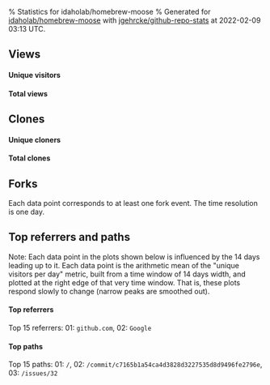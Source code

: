 % Statistics for idaholab/homebrew-moose
% Generated for [idaholab/homebrew-moose](https://github.com/idaholab/homebrew-moose) with [jgehrcke/github-repo-stats](https://github.com/jgehrcke/github-repo-stats) at 2022-02-09 03:13 UTC.


## Views

#### Unique visitors
<div id="chart_views_unique" class="full-width-chart"></div>

#### Total views
<div id="chart_views_total" class="full-width-chart"></div>

<div class="pagebreak-for-print"> </div>


## Clones

#### Unique cloners
<div id="chart_clones_unique" class="full-width-chart"></div>

#### Total clones
<div id="chart_clones_total" class="full-width-chart"></div>



<div class="pagebreak-for-print"> </div>



## Forks

Each data point corresponds to at least one fork event.
The time resolution is one day.

<div id="chart_forks" class="full-width-chart"></div>




<div class="pagebreak-for-print"> </div>



## Top referrers and paths


Note: Each data point in the plots shown below is influenced by the 14 days
leading up to it. Each data point is the arithmetic mean of the "unique
visitors per day" metric, built from a time window of 14 days width, and
plotted at the right edge of that very time window. That is, these plots
respond slowly to change (narrow peaks are smoothed out).




#### Top referrers


<div id="chart_referrers_top_n_alltime" class="full-width-chart"></div>

Top 15 referrers: 01: `github.com`, 02: `Google`





#### Top paths


<div id="chart_paths_top_n_alltime" class="full-width-chart"></div>

Top 15 paths: 01: `/`, 02: `/commit/c7165b1a54ca4d3828d3227535d8d9496fe2796e`, 03: `/issues/32`


<script type="text/javascript">
    vegaEmbed('#chart_views_unique', {"$schema": "https://vega.github.io/schema/vega-lite/v4.8.1.json", "config": {"arc": {"fill": "#1b1e23"}, "area": {"fill": "#1b1e23"}, "axisBottom": {"domainColor": "#a9b4c4", "gridColor": "#a9b4c4", "labelColor": "#1b1e23", "labelFont": "relative-mono-11-pitch-pro, Menlo, monospace", "tickColor": "#a9b4c4", "titleColor": "#1b1e23", "titleFont": "relative-mono-11-pitch-pro, Menlo, monospace"}, "axisLeft": {"domainColor": "#a9b4c4", "gridColor": "#a9b4c4", "labelColor": "#1b1e23", "labelFont": "relative-mono-11-pitch-pro, Menlo, monospace", "tickColor": "#a9b4c4", "titleColor": "#1b1e23", "titleFont": "relative-mono-11-pitch-pro, Menlo, monospace"}, "axisX": {"grid": false}, "axisY": {"grid": false, "labelBound": true}, "background": "#FFFFFF", "group": {"fill": "#FFFFFF"}, "header": {"fontWeight": 400, "labelFont": "relative-mono-11-pitch-pro, Menlo, monospace", "titleFont": "relative-mono-11-pitch-pro, Menlo, monospace"}, "legend": {"labelFont": "relative-mono-11-pitch-pro, Menlo, monospace", "symbolSize": 200, "symbolType": "circle", "titleFont": "relative-mono-11-pitch-pro, Menlo, monospace"}, "line": {"color": "#1b1e23", "stroke": "#1b1e23"}, "path": {"stroke": "#1b1e23"}, "point": {"color": "#1b1e23", "cursor": "pointer", "filled": true, "size": 100}, "range": {"category": ["#85a2f7", "#ea9755", "#7eb36a", "#f07071", "#bc85d9", "#e587b6", "#a9b4c4", "#d4c05e", "#64b9c4"]}, "style": {"bar": {"fill": "#1b1e23"}, "text": {"font": "relative-mono-11-pitch-pro, Menlo, monospace", "fontWeight": 400}}, "symbol": {"shape": "circle"}, "title": {"anchor": "start", "font": "relative-mono-11-pitch-pro, Menlo, monospace", "fontWeight": 400}, "trail": {"color": "#1b1e23", "stroke": "#1b1e23"}, "view": {"stroke": null}}, "data": {"name": "data-083c23c0821992c3ac7c99abac1c1a07"}, "datasets": {"data-083c23c0821992c3ac7c99abac1c1a07": [{"time": "2021-06-29T00:00:00+00:00", "views_total": 1, "views_unique": 1}, {"time": "2021-07-06T00:00:00+00:00", "views_total": 1, "views_unique": 1}, {"time": "2021-08-01T00:00:00+00:00", "views_total": 1, "views_unique": 1}, {"time": "2021-08-05T00:00:00+00:00", "views_total": 1, "views_unique": 1}, {"time": "2021-08-18T00:00:00+00:00", "views_total": 1, "views_unique": 1}, {"time": "2021-08-23T00:00:00+00:00", "views_total": 1, "views_unique": 1}, {"time": "2021-08-26T00:00:00+00:00", "views_total": 1, "views_unique": 1}, {"time": "2021-09-01T00:00:00+00:00", "views_total": 0, "views_unique": 0}, {"time": "2021-09-04T00:00:00+00:00", "views_total": 1, "views_unique": 1}, {"time": "2021-09-07T00:00:00+00:00", "views_total": 1, "views_unique": 1}, {"time": "2021-09-15T00:00:00+00:00", "views_total": 0, "views_unique": 0}, {"time": "2021-10-14T00:00:00+00:00", "views_total": 1, "views_unique": 1}, {"time": "2021-10-21T00:00:00+00:00", "views_total": 0, "views_unique": 0}, {"time": "2021-11-06T00:00:00+00:00", "views_total": 1, "views_unique": 1}, {"time": "2021-12-12T00:00:00+00:00", "views_total": 1, "views_unique": 1}, {"time": "2022-01-23T00:00:00+00:00", "views_total": 0, "views_unique": 0}, {"time": "2022-01-27T00:00:00+00:00", "views_total": 0, "views_unique": 0}, {"time": "2022-02-04T00:00:00+00:00", "views_total": 0, "views_unique": 0}]}, "encoding": {"x": {"field": "time", "timeUnit": "yearmonthdate", "title": "date", "type": "temporal"}, "y": {"field": "views_unique", "scale": {"domain": [0, 1.1], "zero": true}, "title": "unique views per day", "type": "quantitative"}}, "height": 200, "mark": {"point": true, "type": "line"}, "padding": 10, "width": "container"}, {"actions": false, "renderer": "svg"}).catch(console.error);
vegaEmbed('#chart_views_total', {"$schema": "https://vega.github.io/schema/vega-lite/v4.8.1.json", "config": {"arc": {"fill": "#1b1e23"}, "area": {"fill": "#1b1e23"}, "axisBottom": {"domainColor": "#a9b4c4", "gridColor": "#a9b4c4", "labelColor": "#1b1e23", "labelFont": "relative-mono-11-pitch-pro, Menlo, monospace", "tickColor": "#a9b4c4", "titleColor": "#1b1e23", "titleFont": "relative-mono-11-pitch-pro, Menlo, monospace"}, "axisLeft": {"domainColor": "#a9b4c4", "gridColor": "#a9b4c4", "labelColor": "#1b1e23", "labelFont": "relative-mono-11-pitch-pro, Menlo, monospace", "tickColor": "#a9b4c4", "titleColor": "#1b1e23", "titleFont": "relative-mono-11-pitch-pro, Menlo, monospace"}, "axisX": {"grid": false}, "axisY": {"grid": false, "labelBound": true}, "background": "#FFFFFF", "group": {"fill": "#FFFFFF"}, "header": {"fontWeight": 400, "labelFont": "relative-mono-11-pitch-pro, Menlo, monospace", "titleFont": "relative-mono-11-pitch-pro, Menlo, monospace"}, "legend": {"labelFont": "relative-mono-11-pitch-pro, Menlo, monospace", "symbolSize": 200, "symbolType": "circle", "titleFont": "relative-mono-11-pitch-pro, Menlo, monospace"}, "line": {"color": "#1b1e23", "stroke": "#1b1e23"}, "path": {"stroke": "#1b1e23"}, "point": {"color": "#1b1e23", "cursor": "pointer", "filled": true, "size": 100}, "range": {"category": ["#85a2f7", "#ea9755", "#7eb36a", "#f07071", "#bc85d9", "#e587b6", "#a9b4c4", "#d4c05e", "#64b9c4"]}, "style": {"bar": {"fill": "#1b1e23"}, "text": {"font": "relative-mono-11-pitch-pro, Menlo, monospace", "fontWeight": 400}}, "symbol": {"shape": "circle"}, "title": {"anchor": "start", "font": "relative-mono-11-pitch-pro, Menlo, monospace", "fontWeight": 400}, "trail": {"color": "#1b1e23", "stroke": "#1b1e23"}, "view": {"stroke": null}}, "data": {"name": "data-083c23c0821992c3ac7c99abac1c1a07"}, "datasets": {"data-083c23c0821992c3ac7c99abac1c1a07": [{"time": "2021-06-29T00:00:00+00:00", "views_total": 1, "views_unique": 1}, {"time": "2021-07-06T00:00:00+00:00", "views_total": 1, "views_unique": 1}, {"time": "2021-08-01T00:00:00+00:00", "views_total": 1, "views_unique": 1}, {"time": "2021-08-05T00:00:00+00:00", "views_total": 1, "views_unique": 1}, {"time": "2021-08-18T00:00:00+00:00", "views_total": 1, "views_unique": 1}, {"time": "2021-08-23T00:00:00+00:00", "views_total": 1, "views_unique": 1}, {"time": "2021-08-26T00:00:00+00:00", "views_total": 1, "views_unique": 1}, {"time": "2021-09-01T00:00:00+00:00", "views_total": 0, "views_unique": 0}, {"time": "2021-09-04T00:00:00+00:00", "views_total": 1, "views_unique": 1}, {"time": "2021-09-07T00:00:00+00:00", "views_total": 1, "views_unique": 1}, {"time": "2021-09-15T00:00:00+00:00", "views_total": 0, "views_unique": 0}, {"time": "2021-10-14T00:00:00+00:00", "views_total": 1, "views_unique": 1}, {"time": "2021-10-21T00:00:00+00:00", "views_total": 0, "views_unique": 0}, {"time": "2021-11-06T00:00:00+00:00", "views_total": 1, "views_unique": 1}, {"time": "2021-12-12T00:00:00+00:00", "views_total": 1, "views_unique": 1}, {"time": "2022-01-23T00:00:00+00:00", "views_total": 0, "views_unique": 0}, {"time": "2022-01-27T00:00:00+00:00", "views_total": 0, "views_unique": 0}, {"time": "2022-02-04T00:00:00+00:00", "views_total": 0, "views_unique": 0}]}, "encoding": {"x": {"field": "time", "timeUnit": "yearmonthdate", "title": "date", "type": "temporal"}, "y": {"field": "views_total", "scale": {"domain": [0, 1.1], "zero": true}, "title": "total views per day", "type": "quantitative"}}, "height": 200, "mark": {"point": true, "type": "line"}, "padding": 10, "width": "container"}, {"actions": false, "renderer": "svg"}).catch(console.error);
vegaEmbed('#chart_clones_unique', {"$schema": "https://vega.github.io/schema/vega-lite/v4.8.1.json", "config": {"arc": {"fill": "#1b1e23"}, "area": {"fill": "#1b1e23"}, "axisBottom": {"domainColor": "#a9b4c4", "gridColor": "#a9b4c4", "labelColor": "#1b1e23", "labelFont": "relative-mono-11-pitch-pro, Menlo, monospace", "tickColor": "#a9b4c4", "titleColor": "#1b1e23", "titleFont": "relative-mono-11-pitch-pro, Menlo, monospace"}, "axisLeft": {"domainColor": "#a9b4c4", "gridColor": "#a9b4c4", "labelColor": "#1b1e23", "labelFont": "relative-mono-11-pitch-pro, Menlo, monospace", "tickColor": "#a9b4c4", "titleColor": "#1b1e23", "titleFont": "relative-mono-11-pitch-pro, Menlo, monospace"}, "axisX": {"grid": false}, "axisY": {"grid": false, "labelBound": true}, "background": "#FFFFFF", "group": {"fill": "#FFFFFF"}, "header": {"fontWeight": 400, "labelFont": "relative-mono-11-pitch-pro, Menlo, monospace", "titleFont": "relative-mono-11-pitch-pro, Menlo, monospace"}, "legend": {"labelFont": "relative-mono-11-pitch-pro, Menlo, monospace", "symbolSize": 200, "symbolType": "circle", "titleFont": "relative-mono-11-pitch-pro, Menlo, monospace"}, "line": {"color": "#1b1e23", "stroke": "#1b1e23"}, "path": {"stroke": "#1b1e23"}, "point": {"color": "#1b1e23", "cursor": "pointer", "filled": true, "size": 100}, "range": {"category": ["#85a2f7", "#ea9755", "#7eb36a", "#f07071", "#bc85d9", "#e587b6", "#a9b4c4", "#d4c05e", "#64b9c4"]}, "style": {"bar": {"fill": "#1b1e23"}, "text": {"font": "relative-mono-11-pitch-pro, Menlo, monospace", "fontWeight": 400}}, "symbol": {"shape": "circle"}, "title": {"anchor": "start", "font": "relative-mono-11-pitch-pro, Menlo, monospace", "fontWeight": 400}, "trail": {"color": "#1b1e23", "stroke": "#1b1e23"}, "view": {"stroke": null}}, "data": {"name": "data-0980b9c3260594c55c2dd6e785e1d19c"}, "datasets": {"data-0980b9c3260594c55c2dd6e785e1d19c": [{"clones_total": 0, "clones_unique": 0, "time": "2021-06-29T00:00:00+00:00"}, {"clones_total": 0, "clones_unique": 0, "time": "2021-07-06T00:00:00+00:00"}, {"clones_total": 0, "clones_unique": 0, "time": "2021-08-01T00:00:00+00:00"}, {"clones_total": 0, "clones_unique": 0, "time": "2021-08-05T00:00:00+00:00"}, {"clones_total": 0, "clones_unique": 0, "time": "2021-08-18T00:00:00+00:00"}, {"clones_total": 0, "clones_unique": 0, "time": "2021-08-23T00:00:00+00:00"}, {"clones_total": 0, "clones_unique": 0, "time": "2021-08-26T00:00:00+00:00"}, {"clones_total": 1, "clones_unique": 1, "time": "2021-09-01T00:00:00+00:00"}, {"clones_total": 0, "clones_unique": 0, "time": "2021-09-04T00:00:00+00:00"}, {"clones_total": 0, "clones_unique": 0, "time": "2021-09-07T00:00:00+00:00"}, {"clones_total": 1, "clones_unique": 1, "time": "2021-09-15T00:00:00+00:00"}, {"clones_total": 0, "clones_unique": 0, "time": "2021-10-14T00:00:00+00:00"}, {"clones_total": 2, "clones_unique": 1, "time": "2021-10-21T00:00:00+00:00"}, {"clones_total": 0, "clones_unique": 0, "time": "2021-11-06T00:00:00+00:00"}, {"clones_total": 0, "clones_unique": 0, "time": "2021-12-12T00:00:00+00:00"}, {"clones_total": 1, "clones_unique": 1, "time": "2022-01-23T00:00:00+00:00"}, {"clones_total": 1, "clones_unique": 1, "time": "2022-01-27T00:00:00+00:00"}, {"clones_total": 1, "clones_unique": 1, "time": "2022-02-04T00:00:00+00:00"}]}, "encoding": {"x": {"field": "time", "timeUnit": "yearmonthdate", "title": "date", "type": "temporal"}, "y": {"field": "clones_unique", "scale": {"domain": [0, 1.1], "zero": true}, "title": "unique clones per day", "type": "quantitative"}}, "height": 200, "mark": {"point": true, "type": "line"}, "padding": 10, "width": "container"}, {"actions": false, "renderer": "svg"}).catch(console.error);
vegaEmbed('#chart_clones_total', {"$schema": "https://vega.github.io/schema/vega-lite/v4.8.1.json", "config": {"arc": {"fill": "#1b1e23"}, "area": {"fill": "#1b1e23"}, "axisBottom": {"domainColor": "#a9b4c4", "gridColor": "#a9b4c4", "labelColor": "#1b1e23", "labelFont": "relative-mono-11-pitch-pro, Menlo, monospace", "tickColor": "#a9b4c4", "titleColor": "#1b1e23", "titleFont": "relative-mono-11-pitch-pro, Menlo, monospace"}, "axisLeft": {"domainColor": "#a9b4c4", "gridColor": "#a9b4c4", "labelColor": "#1b1e23", "labelFont": "relative-mono-11-pitch-pro, Menlo, monospace", "tickColor": "#a9b4c4", "titleColor": "#1b1e23", "titleFont": "relative-mono-11-pitch-pro, Menlo, monospace"}, "axisX": {"grid": false}, "axisY": {"grid": false, "labelBound": true}, "background": "#FFFFFF", "group": {"fill": "#FFFFFF"}, "header": {"fontWeight": 400, "labelFont": "relative-mono-11-pitch-pro, Menlo, monospace", "titleFont": "relative-mono-11-pitch-pro, Menlo, monospace"}, "legend": {"labelFont": "relative-mono-11-pitch-pro, Menlo, monospace", "symbolSize": 200, "symbolType": "circle", "titleFont": "relative-mono-11-pitch-pro, Menlo, monospace"}, "line": {"color": "#1b1e23", "stroke": "#1b1e23"}, "path": {"stroke": "#1b1e23"}, "point": {"color": "#1b1e23", "cursor": "pointer", "filled": true, "size": 100}, "range": {"category": ["#85a2f7", "#ea9755", "#7eb36a", "#f07071", "#bc85d9", "#e587b6", "#a9b4c4", "#d4c05e", "#64b9c4"]}, "style": {"bar": {"fill": "#1b1e23"}, "text": {"font": "relative-mono-11-pitch-pro, Menlo, monospace", "fontWeight": 400}}, "symbol": {"shape": "circle"}, "title": {"anchor": "start", "font": "relative-mono-11-pitch-pro, Menlo, monospace", "fontWeight": 400}, "trail": {"color": "#1b1e23", "stroke": "#1b1e23"}, "view": {"stroke": null}}, "data": {"name": "data-0980b9c3260594c55c2dd6e785e1d19c"}, "datasets": {"data-0980b9c3260594c55c2dd6e785e1d19c": [{"clones_total": 0, "clones_unique": 0, "time": "2021-06-29T00:00:00+00:00"}, {"clones_total": 0, "clones_unique": 0, "time": "2021-07-06T00:00:00+00:00"}, {"clones_total": 0, "clones_unique": 0, "time": "2021-08-01T00:00:00+00:00"}, {"clones_total": 0, "clones_unique": 0, "time": "2021-08-05T00:00:00+00:00"}, {"clones_total": 0, "clones_unique": 0, "time": "2021-08-18T00:00:00+00:00"}, {"clones_total": 0, "clones_unique": 0, "time": "2021-08-23T00:00:00+00:00"}, {"clones_total": 0, "clones_unique": 0, "time": "2021-08-26T00:00:00+00:00"}, {"clones_total": 1, "clones_unique": 1, "time": "2021-09-01T00:00:00+00:00"}, {"clones_total": 0, "clones_unique": 0, "time": "2021-09-04T00:00:00+00:00"}, {"clones_total": 0, "clones_unique": 0, "time": "2021-09-07T00:00:00+00:00"}, {"clones_total": 1, "clones_unique": 1, "time": "2021-09-15T00:00:00+00:00"}, {"clones_total": 0, "clones_unique": 0, "time": "2021-10-14T00:00:00+00:00"}, {"clones_total": 2, "clones_unique": 1, "time": "2021-10-21T00:00:00+00:00"}, {"clones_total": 0, "clones_unique": 0, "time": "2021-11-06T00:00:00+00:00"}, {"clones_total": 0, "clones_unique": 0, "time": "2021-12-12T00:00:00+00:00"}, {"clones_total": 1, "clones_unique": 1, "time": "2022-01-23T00:00:00+00:00"}, {"clones_total": 1, "clones_unique": 1, "time": "2022-01-27T00:00:00+00:00"}, {"clones_total": 1, "clones_unique": 1, "time": "2022-02-04T00:00:00+00:00"}]}, "encoding": {"x": {"field": "time", "timeUnit": "yearmonthdate", "title": "date", "type": "temporal"}, "y": {"field": "clones_total", "scale": {"domain": [0, 2.2], "zero": true}, "title": "total clones per day", "type": "quantitative"}}, "height": 200, "mark": {"point": true, "type": "line"}, "padding": 10, "width": "container"}, {"actions": false, "renderer": "svg"}).catch(console.error);
vegaEmbed('#chart_forks', {"$schema": "https://vega.github.io/schema/vega-lite/v4.8.1.json", "config": {"arc": {"fill": "#1b1e23"}, "area": {"fill": "#1b1e23"}, "axisBottom": {"domainColor": "#a9b4c4", "gridColor": "#a9b4c4", "labelColor": "#1b1e23", "labelFont": "relative-mono-11-pitch-pro, Menlo, monospace", "tickColor": "#a9b4c4", "titleColor": "#1b1e23", "titleFont": "relative-mono-11-pitch-pro, Menlo, monospace"}, "axisLeft": {"domainColor": "#a9b4c4", "gridColor": "#a9b4c4", "labelColor": "#1b1e23", "labelFont": "relative-mono-11-pitch-pro, Menlo, monospace", "tickColor": "#a9b4c4", "titleColor": "#1b1e23", "titleFont": "relative-mono-11-pitch-pro, Menlo, monospace"}, "axisX": {"grid": false}, "axisY": {"grid": false}, "background": "#FFFFFF", "group": {"fill": "#FFFFFF"}, "header": {"fontWeight": 400, "labelFont": "relative-mono-11-pitch-pro, Menlo, monospace", "titleFont": "relative-mono-11-pitch-pro, Menlo, monospace"}, "legend": {"labelFont": "relative-mono-11-pitch-pro, Menlo, monospace", "symbolSize": 200, "symbolType": "circle", "titleFont": "relative-mono-11-pitch-pro, Menlo, monospace"}, "line": {"color": "#1b1e23", "stroke": "#1b1e23"}, "path": {"stroke": "#1b1e23"}, "point": {"color": "#1b1e23", "cursor": "pointer", "filled": true, "size": 100}, "range": {"category": ["#85a2f7", "#ea9755", "#7eb36a", "#f07071", "#bc85d9", "#e587b6", "#a9b4c4", "#d4c05e", "#64b9c4"]}, "style": {"bar": {"fill": "#1b1e23"}, "text": {"font": "relative-mono-11-pitch-pro, Menlo, monospace", "fontWeight": 400}}, "symbol": {"shape": "circle"}, "title": {"anchor": "start", "font": "relative-mono-11-pitch-pro, Menlo, monospace", "fontWeight": 400}, "trail": {"color": "#1b1e23", "stroke": "#1b1e23"}, "view": {"stroke": null}}, "data": {"name": "data-217237068fc6b3616f8ad498b47baa04"}, "datasets": {"data-217237068fc6b3616f8ad498b47baa04": [{"fork_events": 1, "forks_cumulative": 1, "time": "2019-08-08T15:14:42+00:00"}, {"fork_events": 1, "forks_cumulative": 2, "time": "2019-08-21T03:18:00+00:00"}]}, "encoding": {"x": {"field": "time", "timeUnit": "yearmonthdate", "title": "date", "type": "temporal"}, "y": {"field": "forks_cumulative", "scale": {"domain": [0, 2.2], "zero": true}, "title": "fork count (cumulative)", "type": "quantitative"}}, "height": 300, "mark": {"point": true, "type": "line"}, "padding": 10, "width": "container"}, {"actions": false, "renderer": "svg"}).catch(console.error);
vegaEmbed('#chart_referrers_top_n_alltime', {"$schema": "https://vega.github.io/schema/vega-lite/v4.8.1.json", "config": {"arc": {"fill": "#1b1e23"}, "area": {"fill": "#1b1e23"}, "axisBottom": {"domainColor": "#a9b4c4", "gridColor": "#a9b4c4", "labelColor": "#1b1e23", "labelFont": "relative-mono-11-pitch-pro, Menlo, monospace", "tickColor": "#a9b4c4", "titleColor": "#1b1e23", "titleFont": "relative-mono-11-pitch-pro, Menlo, monospace"}, "axisLeft": {"domainColor": "#a9b4c4", "gridColor": "#a9b4c4", "labelColor": "#1b1e23", "labelFont": "relative-mono-11-pitch-pro, Menlo, monospace", "tickColor": "#a9b4c4", "titleColor": "#1b1e23", "titleFont": "relative-mono-11-pitch-pro, Menlo, monospace"}, "axisX": {"grid": false}, "axisY": {"grid": false}, "background": "#FFFFFF", "group": {"fill": "#FFFFFF"}, "header": {"fontWeight": 400, "labelFont": "relative-mono-11-pitch-pro, Menlo, monospace", "titleFont": "relative-mono-11-pitch-pro, Menlo, monospace"}, "legend": {"labelFont": "relative-mono-11-pitch-pro, Menlo, monospace", "symbolSize": 200, "symbolType": "circle", "titleFont": "relative-mono-11-pitch-pro, Menlo, monospace"}, "line": {"color": "#1b1e23", "stroke": "#1b1e23"}, "path": {"stroke": "#1b1e23"}, "point": {"color": "#1b1e23", "cursor": "pointer", "filled": true, "size": 50}, "range": {"category": ["#85a2f7", "#ea9755", "#7eb36a", "#f07071", "#bc85d9", "#e587b6", "#a9b4c4", "#d4c05e", "#64b9c4"]}, "style": {"bar": {"fill": "#1b1e23"}, "text": {"font": "relative-mono-11-pitch-pro, Menlo, monospace", "fontWeight": 400}}, "symbol": {"shape": "circle"}, "title": {"anchor": "start", "font": "relative-mono-11-pitch-pro, Menlo, monospace", "fontWeight": 400}, "trail": {"color": "#1b1e23", "stroke": "#1b1e23"}, "view": {"stroke": null}}, "data": {"name": "data-7ac0318ae8f102734da65c10322a4fda"}, "datasets": {"data-7ac0318ae8f102734da65c10322a4fda": [{"referrer": "github.com", "time": "2021-07-08T00:00:00+00:00", "views_unique": 1.0, "views_unique_norm": 0.07142857142857142}, {"referrer": "github.com", "time": "2021-07-09T00:00:00+00:00", "views_unique": 1.0, "views_unique_norm": 0.07142857142857142}, {"referrer": "github.com", "time": "2021-07-10T00:00:00+00:00", "views_unique": 1.0, "views_unique_norm": 0.07142857142857142}, {"referrer": "github.com", "time": "2021-07-11T00:00:00+00:00", "views_unique": 1.0, "views_unique_norm": 0.07142857142857142}, {"referrer": "github.com", "time": "2021-07-12T00:00:00+00:00", "views_unique": 1.0, "views_unique_norm": 0.07142857142857142}, {"referrer": "github.com", "time": "2021-08-03T00:00:00+00:00", "views_unique": 1.0, "views_unique_norm": 0.07142857142857142}, {"referrer": "github.com", "time": "2021-08-04T00:00:00+00:00", "views_unique": 1.0, "views_unique_norm": 0.07142857142857142}, {"referrer": "github.com", "time": "2021-08-05T00:00:00+00:00", "views_unique": 1.0, "views_unique_norm": 0.07142857142857142}, {"referrer": "github.com", "time": "2021-08-06T00:00:00+00:00", "views_unique": 1.0, "views_unique_norm": 0.07142857142857142}, {"referrer": "github.com", "time": "2021-08-07T00:00:00+00:00", "views_unique": 2.0, "views_unique_norm": 0.14285714285714285}, {"referrer": "github.com", "time": "2021-08-08T00:00:00+00:00", "views_unique": 2.0, "views_unique_norm": 0.14285714285714285}, {"referrer": "github.com", "time": "2021-08-09T00:00:00+00:00", "views_unique": 2.0, "views_unique_norm": 0.14285714285714285}, {"referrer": "github.com", "time": "2021-08-10T00:00:00+00:00", "views_unique": 2.0, "views_unique_norm": 0.14285714285714285}, {"referrer": "github.com", "time": "2021-08-11T00:00:00+00:00", "views_unique": 2.0, "views_unique_norm": 0.14285714285714285}, {"referrer": "github.com", "time": "2021-08-12T00:00:00+00:00", "views_unique": 2.0, "views_unique_norm": 0.14285714285714285}, {"referrer": "github.com", "time": "2021-08-13T00:00:00+00:00", "views_unique": 2.0, "views_unique_norm": 0.14285714285714285}, {"referrer": "github.com", "time": "2021-08-15T00:00:00+00:00", "views_unique": 1.0, "views_unique_norm": 0.07142857142857142}, {"referrer": "github.com", "time": "2021-08-16T00:00:00+00:00", "views_unique": 1.0, "views_unique_norm": 0.07142857142857142}, {"referrer": "github.com", "time": "2021-08-17T00:00:00+00:00", "views_unique": 1.0, "views_unique_norm": 0.07142857142857142}, {"referrer": "github.com", "time": "2021-08-18T00:00:00+00:00", "views_unique": 1.0, "views_unique_norm": 0.07142857142857142}, {"referrer": "github.com", "time": "2021-08-25T00:00:00+00:00", "views_unique": 1.0, "views_unique_norm": 0.07142857142857142}, {"referrer": "github.com", "time": "2021-08-26T00:00:00+00:00", "views_unique": 1.0, "views_unique_norm": 0.07142857142857142}, {"referrer": "github.com", "time": "2021-08-27T00:00:00+00:00", "views_unique": 1.0, "views_unique_norm": 0.07142857142857142}, {"referrer": "github.com", "time": "2021-08-28T00:00:00+00:00", "views_unique": 1.0, "views_unique_norm": 0.07142857142857142}, {"referrer": "github.com", "time": "2021-08-29T00:00:00+00:00", "views_unique": 1.0, "views_unique_norm": 0.07142857142857142}, {"referrer": "github.com", "time": "2021-08-30T00:00:00+00:00", "views_unique": 1.0, "views_unique_norm": 0.07142857142857142}, {"referrer": "github.com", "time": "2021-08-31T00:00:00+00:00", "views_unique": 1.0, "views_unique_norm": 0.07142857142857142}, {"referrer": "github.com", "time": "2021-09-01T00:00:00+00:00", "views_unique": 1.0, "views_unique_norm": 0.07142857142857142}, {"referrer": "github.com", "time": "2021-09-02T00:00:00+00:00", "views_unique": 1.0, "views_unique_norm": 0.07142857142857142}, {"referrer": "github.com", "time": "2021-09-03T00:00:00+00:00", "views_unique": 1.0, "views_unique_norm": 0.07142857142857142}, {"referrer": "github.com", "time": "2021-09-04T00:00:00+00:00", "views_unique": 1.0, "views_unique_norm": 0.07142857142857142}, {"referrer": "github.com", "time": "2021-09-05T00:00:00+00:00", "views_unique": 1.0, "views_unique_norm": 0.07142857142857142}, {"referrer": "github.com", "time": "2021-09-06T00:00:00+00:00", "views_unique": 1.0, "views_unique_norm": 0.07142857142857142}, {"referrer": "github.com", "time": "2021-09-07T00:00:00+00:00", "views_unique": 1.0, "views_unique_norm": 0.07142857142857142}, {"referrer": "github.com", "time": "2021-09-08T00:00:00+00:00", "views_unique": 1.0, "views_unique_norm": 0.07142857142857142}, {"referrer": "github.com", "time": "2021-09-09T00:00:00+00:00", "views_unique": 2.0, "views_unique_norm": 0.14285714285714285}, {"referrer": "github.com", "time": "2021-09-10T00:00:00+00:00", "views_unique": 2.0, "views_unique_norm": 0.14285714285714285}, {"referrer": "github.com", "time": "2021-09-11T00:00:00+00:00", "views_unique": 2.0, "views_unique_norm": 0.14285714285714285}, {"referrer": "github.com", "time": "2021-09-12T00:00:00+00:00", "views_unique": 2.0, "views_unique_norm": 0.14285714285714285}, {"referrer": "github.com", "time": "2021-09-13T00:00:00+00:00", "views_unique": 2.0, "views_unique_norm": 0.14285714285714285}, {"referrer": "github.com", "time": "2021-09-14T00:00:00+00:00", "views_unique": 2.0, "views_unique_norm": 0.14285714285714285}, {"referrer": "github.com", "time": "2021-09-15T00:00:00+00:00", "views_unique": 2.0, "views_unique_norm": 0.14285714285714285}, {"referrer": "github.com", "time": "2021-09-16T00:00:00+00:00", "views_unique": 2.0, "views_unique_norm": 0.14285714285714285}, {"referrer": "github.com", "time": "2021-09-17T00:00:00+00:00", "views_unique": 2.0, "views_unique_norm": 0.14285714285714285}, {"referrer": "github.com", "time": "2021-09-18T00:00:00+00:00", "views_unique": 1.0, "views_unique_norm": 0.07142857142857142}, {"referrer": "github.com", "time": "2021-09-19T00:00:00+00:00", "views_unique": 1.0, "views_unique_norm": 0.07142857142857142}, {"referrer": "github.com", "time": "2021-09-20T00:00:00+00:00", "views_unique": 1.0, "views_unique_norm": 0.07142857142857142}, {"referrer": "github.com", "time": "2021-11-08T00:00:00+00:00", "views_unique": 1.0, "views_unique_norm": 0.07142857142857142}, {"referrer": "github.com", "time": "2021-11-09T00:00:00+00:00", "views_unique": 1.0, "views_unique_norm": 0.07142857142857142}, {"referrer": "github.com", "time": "2021-11-10T00:00:00+00:00", "views_unique": 1.0, "views_unique_norm": 0.07142857142857142}, {"referrer": "github.com", "time": "2021-11-11T00:00:00+00:00", "views_unique": 1.0, "views_unique_norm": 0.07142857142857142}, {"referrer": "github.com", "time": "2021-11-12T00:00:00+00:00", "views_unique": 1.0, "views_unique_norm": 0.07142857142857142}, {"referrer": "github.com", "time": "2021-11-13T00:00:00+00:00", "views_unique": 1.0, "views_unique_norm": 0.07142857142857142}, {"referrer": "github.com", "time": "2021-11-14T00:00:00+00:00", "views_unique": 1.0, "views_unique_norm": 0.07142857142857142}, {"referrer": "github.com", "time": "2021-11-15T00:00:00+00:00", "views_unique": 1.0, "views_unique_norm": 0.07142857142857142}, {"referrer": "github.com", "time": "2021-11-16T00:00:00+00:00", "views_unique": 1.0, "views_unique_norm": 0.07142857142857142}, {"referrer": "github.com", "time": "2021-11-17T00:00:00+00:00", "views_unique": 1.0, "views_unique_norm": 0.07142857142857142}, {"referrer": "github.com", "time": "2021-11-18T00:00:00+00:00", "views_unique": 1.0, "views_unique_norm": 0.07142857142857142}, {"referrer": "github.com", "time": "2021-11-19T00:00:00+00:00", "views_unique": 1.0, "views_unique_norm": 0.07142857142857142}, {"referrer": "Google", "time": "2021-07-08T00:00:00+00:00", "views_unique": 1.0, "views_unique_norm": 0.07142857142857142}, {"referrer": "Google", "time": "2021-07-09T00:00:00+00:00", "views_unique": 1.0, "views_unique_norm": 0.07142857142857142}, {"referrer": "Google", "time": "2021-07-10T00:00:00+00:00", "views_unique": 1.0, "views_unique_norm": 0.07142857142857142}, {"referrer": "Google", "time": "2021-07-11T00:00:00+00:00", "views_unique": 1.0, "views_unique_norm": 0.07142857142857142}, {"referrer": "Google", "time": "2021-07-12T00:00:00+00:00", "views_unique": 1.0, "views_unique_norm": 0.07142857142857142}, {"referrer": "Google", "time": "2021-08-03T00:00:00+00:00", "views_unique": null, "views_unique_norm": null}, {"referrer": "Google", "time": "2021-08-04T00:00:00+00:00", "views_unique": null, "views_unique_norm": null}, {"referrer": "Google", "time": "2021-08-05T00:00:00+00:00", "views_unique": null, "views_unique_norm": null}, {"referrer": "Google", "time": "2021-08-06T00:00:00+00:00", "views_unique": null, "views_unique_norm": null}, {"referrer": "Google", "time": "2021-08-07T00:00:00+00:00", "views_unique": null, "views_unique_norm": null}, {"referrer": "Google", "time": "2021-08-08T00:00:00+00:00", "views_unique": null, "views_unique_norm": null}, {"referrer": "Google", "time": "2021-08-09T00:00:00+00:00", "views_unique": null, "views_unique_norm": null}, {"referrer": "Google", "time": "2021-08-10T00:00:00+00:00", "views_unique": null, "views_unique_norm": null}, {"referrer": "Google", "time": "2021-08-11T00:00:00+00:00", "views_unique": null, "views_unique_norm": null}, {"referrer": "Google", "time": "2021-08-12T00:00:00+00:00", "views_unique": null, "views_unique_norm": null}, {"referrer": "Google", "time": "2021-08-13T00:00:00+00:00", "views_unique": null, "views_unique_norm": null}, {"referrer": "Google", "time": "2021-08-15T00:00:00+00:00", "views_unique": null, "views_unique_norm": null}, {"referrer": "Google", "time": "2021-08-16T00:00:00+00:00", "views_unique": null, "views_unique_norm": null}, {"referrer": "Google", "time": "2021-08-17T00:00:00+00:00", "views_unique": null, "views_unique_norm": null}, {"referrer": "Google", "time": "2021-08-18T00:00:00+00:00", "views_unique": null, "views_unique_norm": null}, {"referrer": "Google", "time": "2021-08-25T00:00:00+00:00", "views_unique": 1.0, "views_unique_norm": 0.07142857142857142}, {"referrer": "Google", "time": "2021-08-26T00:00:00+00:00", "views_unique": 1.0, "views_unique_norm": 0.07142857142857142}, {"referrer": "Google", "time": "2021-08-27T00:00:00+00:00", "views_unique": 1.0, "views_unique_norm": 0.07142857142857142}, {"referrer": "Google", "time": "2021-08-28T00:00:00+00:00", "views_unique": 1.0, "views_unique_norm": 0.07142857142857142}, {"referrer": "Google", "time": "2021-08-29T00:00:00+00:00", "views_unique": 1.0, "views_unique_norm": 0.07142857142857142}, {"referrer": "Google", "time": "2021-08-30T00:00:00+00:00", "views_unique": 1.0, "views_unique_norm": 0.07142857142857142}, {"referrer": "Google", "time": "2021-08-31T00:00:00+00:00", "views_unique": 1.0, "views_unique_norm": 0.07142857142857142}, {"referrer": "Google", "time": "2021-09-01T00:00:00+00:00", "views_unique": null, "views_unique_norm": null}, {"referrer": "Google", "time": "2021-09-02T00:00:00+00:00", "views_unique": null, "views_unique_norm": null}, {"referrer": "Google", "time": "2021-09-03T00:00:00+00:00", "views_unique": null, "views_unique_norm": null}, {"referrer": "Google", "time": "2021-09-04T00:00:00+00:00", "views_unique": null, "views_unique_norm": null}, {"referrer": "Google", "time": "2021-09-05T00:00:00+00:00", "views_unique": null, "views_unique_norm": null}, {"referrer": "Google", "time": "2021-09-06T00:00:00+00:00", "views_unique": null, "views_unique_norm": null}, {"referrer": "Google", "time": "2021-09-07T00:00:00+00:00", "views_unique": null, "views_unique_norm": null}, {"referrer": "Google", "time": "2021-09-08T00:00:00+00:00", "views_unique": null, "views_unique_norm": null}, {"referrer": "Google", "time": "2021-09-09T00:00:00+00:00", "views_unique": null, "views_unique_norm": null}, {"referrer": "Google", "time": "2021-09-10T00:00:00+00:00", "views_unique": null, "views_unique_norm": null}, {"referrer": "Google", "time": "2021-09-11T00:00:00+00:00", "views_unique": null, "views_unique_norm": null}, {"referrer": "Google", "time": "2021-09-12T00:00:00+00:00", "views_unique": null, "views_unique_norm": null}, {"referrer": "Google", "time": "2021-09-13T00:00:00+00:00", "views_unique": null, "views_unique_norm": null}, {"referrer": "Google", "time": "2021-09-14T00:00:00+00:00", "views_unique": null, "views_unique_norm": null}, {"referrer": "Google", "time": "2021-09-15T00:00:00+00:00", "views_unique": null, "views_unique_norm": null}, {"referrer": "Google", "time": "2021-09-16T00:00:00+00:00", "views_unique": null, "views_unique_norm": null}, {"referrer": "Google", "time": "2021-09-17T00:00:00+00:00", "views_unique": null, "views_unique_norm": null}, {"referrer": "Google", "time": "2021-09-18T00:00:00+00:00", "views_unique": null, "views_unique_norm": null}, {"referrer": "Google", "time": "2021-09-19T00:00:00+00:00", "views_unique": null, "views_unique_norm": null}, {"referrer": "Google", "time": "2021-09-20T00:00:00+00:00", "views_unique": null, "views_unique_norm": null}, {"referrer": "Google", "time": "2021-11-08T00:00:00+00:00", "views_unique": null, "views_unique_norm": null}, {"referrer": "Google", "time": "2021-11-09T00:00:00+00:00", "views_unique": null, "views_unique_norm": null}, {"referrer": "Google", "time": "2021-11-10T00:00:00+00:00", "views_unique": null, "views_unique_norm": null}, {"referrer": "Google", "time": "2021-11-11T00:00:00+00:00", "views_unique": null, "views_unique_norm": null}, {"referrer": "Google", "time": "2021-11-12T00:00:00+00:00", "views_unique": null, "views_unique_norm": null}, {"referrer": "Google", "time": "2021-11-13T00:00:00+00:00", "views_unique": null, "views_unique_norm": null}, {"referrer": "Google", "time": "2021-11-14T00:00:00+00:00", "views_unique": null, "views_unique_norm": null}, {"referrer": "Google", "time": "2021-11-15T00:00:00+00:00", "views_unique": null, "views_unique_norm": null}, {"referrer": "Google", "time": "2021-11-16T00:00:00+00:00", "views_unique": null, "views_unique_norm": null}, {"referrer": "Google", "time": "2021-11-17T00:00:00+00:00", "views_unique": null, "views_unique_norm": null}, {"referrer": "Google", "time": "2021-11-18T00:00:00+00:00", "views_unique": null, "views_unique_norm": null}, {"referrer": "Google", "time": "2021-11-19T00:00:00+00:00", "views_unique": null, "views_unique_norm": null}]}, "encoding": {"color": {"field": "referrer", "sort": {"field": "order"}, "type": "nominal"}, "x": {"field": "time", "timeUnit": "yearmonthdate", "title": "date", "type": "temporal"}, "y": {"field": "views_unique_norm", "scale": {"domain": [0, 0.15714285714285714], "zero": true}, "title": "unique visitors per day (mean from last 14 days)", "type": "quantitative"}}, "height": 300, "mark": {"point": true, "type": "line"}, "padding": 10, "width": "container"}, {"actions": false, "renderer": "svg"}).catch(console.error);
vegaEmbed('#chart_paths_top_n_alltime', {"$schema": "https://vega.github.io/schema/vega-lite/v4.8.1.json", "config": {"arc": {"fill": "#1b1e23"}, "area": {"fill": "#1b1e23"}, "axisBottom": {"domainColor": "#a9b4c4", "gridColor": "#a9b4c4", "labelColor": "#1b1e23", "labelFont": "relative-mono-11-pitch-pro, Menlo, monospace", "tickColor": "#a9b4c4", "titleColor": "#1b1e23", "titleFont": "relative-mono-11-pitch-pro, Menlo, monospace"}, "axisLeft": {"domainColor": "#a9b4c4", "gridColor": "#a9b4c4", "labelColor": "#1b1e23", "labelFont": "relative-mono-11-pitch-pro, Menlo, monospace", "tickColor": "#a9b4c4", "titleColor": "#1b1e23", "titleFont": "relative-mono-11-pitch-pro, Menlo, monospace"}, "axisX": {"grid": false}, "axisY": {"grid": false}, "background": "#FFFFFF", "group": {"fill": "#FFFFFF"}, "header": {"fontWeight": 400, "labelFont": "relative-mono-11-pitch-pro, Menlo, monospace", "titleFont": "relative-mono-11-pitch-pro, Menlo, monospace"}, "legend": {"labelFont": "relative-mono-11-pitch-pro, Menlo, monospace", "symbolSize": 200, "symbolType": "circle", "titleFont": "relative-mono-11-pitch-pro, Menlo, monospace"}, "line": {"color": "#1b1e23", "stroke": "#1b1e23"}, "path": {"stroke": "#1b1e23"}, "point": {"color": "#1b1e23", "cursor": "pointer", "filled": true, "size": 50}, "range": {"category": ["#85a2f7", "#ea9755", "#7eb36a", "#f07071", "#bc85d9", "#e587b6", "#a9b4c4", "#d4c05e", "#64b9c4"]}, "style": {"bar": {"fill": "#1b1e23"}, "text": {"font": "relative-mono-11-pitch-pro, Menlo, monospace", "fontWeight": 400}}, "symbol": {"shape": "circle"}, "title": {"anchor": "start", "font": "relative-mono-11-pitch-pro, Menlo, monospace", "fontWeight": 400}, "trail": {"color": "#1b1e23", "stroke": "#1b1e23"}, "view": {"stroke": null}}, "data": {"name": "data-017b8e50c3e470e61fba0f9d0d95a057"}, "datasets": {"data-017b8e50c3e470e61fba0f9d0d95a057": [{"path": "/", "time": "2021-07-08T00:00:00+00:00", "views_unique": 2.0, "views_unique_norm": 0.14285714285714285}, {"path": "/", "time": "2021-07-09T00:00:00+00:00", "views_unique": 2.0, "views_unique_norm": 0.14285714285714285}, {"path": "/", "time": "2021-07-10T00:00:00+00:00", "views_unique": 2.0, "views_unique_norm": 0.14285714285714285}, {"path": "/", "time": "2021-07-11T00:00:00+00:00", "views_unique": 2.0, "views_unique_norm": 0.14285714285714285}, {"path": "/", "time": "2021-07-12T00:00:00+00:00", "views_unique": 2.0, "views_unique_norm": 0.14285714285714285}, {"path": "/", "time": "2021-07-13T00:00:00+00:00", "views_unique": 1.0, "views_unique_norm": 0.07142857142857142}, {"path": "/", "time": "2021-07-14T00:00:00+00:00", "views_unique": 1.0, "views_unique_norm": 0.07142857142857142}, {"path": "/", "time": "2021-07-15T00:00:00+00:00", "views_unique": 1.0, "views_unique_norm": 0.07142857142857142}, {"path": "/", "time": "2021-07-16T00:00:00+00:00", "views_unique": 1.0, "views_unique_norm": 0.07142857142857142}, {"path": "/", "time": "2021-07-17T00:00:00+00:00", "views_unique": 1.0, "views_unique_norm": 0.07142857142857142}, {"path": "/", "time": "2021-07-18T00:00:00+00:00", "views_unique": 1.0, "views_unique_norm": 0.07142857142857142}, {"path": "/", "time": "2021-07-19T00:00:00+00:00", "views_unique": 1.0, "views_unique_norm": 0.07142857142857142}, {"path": "/", "time": "2021-08-02T00:00:00+00:00", "views_unique": 1.0, "views_unique_norm": 0.07142857142857142}, {"path": "/", "time": "2021-08-03T00:00:00+00:00", "views_unique": 1.0, "views_unique_norm": 0.07142857142857142}, {"path": "/", "time": "2021-08-04T00:00:00+00:00", "views_unique": 1.0, "views_unique_norm": 0.07142857142857142}, {"path": "/", "time": "2021-08-05T00:00:00+00:00", "views_unique": 1.0, "views_unique_norm": 0.07142857142857142}, {"path": "/", "time": "2021-08-06T00:00:00+00:00", "views_unique": 1.0, "views_unique_norm": 0.07142857142857142}, {"path": "/", "time": "2021-08-07T00:00:00+00:00", "views_unique": 2.0, "views_unique_norm": 0.14285714285714285}, {"path": "/", "time": "2021-08-08T00:00:00+00:00", "views_unique": 2.0, "views_unique_norm": 0.14285714285714285}, {"path": "/", "time": "2021-08-09T00:00:00+00:00", "views_unique": 2.0, "views_unique_norm": 0.14285714285714285}, {"path": "/", "time": "2021-08-10T00:00:00+00:00", "views_unique": 2.0, "views_unique_norm": 0.14285714285714285}, {"path": "/", "time": "2021-08-11T00:00:00+00:00", "views_unique": 2.0, "views_unique_norm": 0.14285714285714285}, {"path": "/", "time": "2021-08-12T00:00:00+00:00", "views_unique": 2.0, "views_unique_norm": 0.14285714285714285}, {"path": "/", "time": "2021-08-13T00:00:00+00:00", "views_unique": 2.0, "views_unique_norm": 0.14285714285714285}, {"path": "/", "time": "2021-08-15T00:00:00+00:00", "views_unique": 1.0, "views_unique_norm": 0.07142857142857142}, {"path": "/", "time": "2021-08-16T00:00:00+00:00", "views_unique": 1.0, "views_unique_norm": 0.07142857142857142}, {"path": "/", "time": "2021-08-17T00:00:00+00:00", "views_unique": 1.0, "views_unique_norm": 0.07142857142857142}, {"path": "/", "time": "2021-08-18T00:00:00+00:00", "views_unique": 1.0, "views_unique_norm": 0.07142857142857142}, {"path": "/", "time": "2021-08-20T00:00:00+00:00", "views_unique": 1.0, "views_unique_norm": 0.07142857142857142}, {"path": "/", "time": "2021-08-21T00:00:00+00:00", "views_unique": 1.0, "views_unique_norm": 0.07142857142857142}, {"path": "/", "time": "2021-08-22T00:00:00+00:00", "views_unique": 1.0, "views_unique_norm": 0.07142857142857142}, {"path": "/", "time": "2021-08-23T00:00:00+00:00", "views_unique": 1.0, "views_unique_norm": 0.07142857142857142}, {"path": "/", "time": "2021-08-24T00:00:00+00:00", "views_unique": 1.0, "views_unique_norm": 0.07142857142857142}, {"path": "/", "time": "2021-08-25T00:00:00+00:00", "views_unique": 2.0, "views_unique_norm": 0.14285714285714285}, {"path": "/", "time": "2021-08-26T00:00:00+00:00", "views_unique": 2.0, "views_unique_norm": 0.14285714285714285}, {"path": "/", "time": "2021-08-27T00:00:00+00:00", "views_unique": 2.0, "views_unique_norm": 0.14285714285714285}, {"path": "/", "time": "2021-08-28T00:00:00+00:00", "views_unique": 3.0, "views_unique_norm": 0.21428571428571427}, {"path": "/", "time": "2021-08-29T00:00:00+00:00", "views_unique": 3.0, "views_unique_norm": 0.21428571428571427}, {"path": "/", "time": "2021-08-30T00:00:00+00:00", "views_unique": 3.0, "views_unique_norm": 0.21428571428571427}, {"path": "/", "time": "2021-08-31T00:00:00+00:00", "views_unique": 3.0, "views_unique_norm": 0.21428571428571427}, {"path": "/", "time": "2021-09-01T00:00:00+00:00", "views_unique": 2.0, "views_unique_norm": 0.14285714285714285}, {"path": "/", "time": "2021-09-02T00:00:00+00:00", "views_unique": 2.0, "views_unique_norm": 0.14285714285714285}, {"path": "/", "time": "2021-09-03T00:00:00+00:00", "views_unique": 2.0, "views_unique_norm": 0.14285714285714285}, {"path": "/", "time": "2021-09-04T00:00:00+00:00", "views_unique": 2.0, "views_unique_norm": 0.14285714285714285}, {"path": "/", "time": "2021-09-05T00:00:00+00:00", "views_unique": 2.0, "views_unique_norm": 0.14285714285714285}, {"path": "/", "time": "2021-09-06T00:00:00+00:00", "views_unique": 1.0, "views_unique_norm": 0.07142857142857142}, {"path": "/", "time": "2021-09-07T00:00:00+00:00", "views_unique": 1.0, "views_unique_norm": 0.07142857142857142}, {"path": "/", "time": "2021-09-08T00:00:00+00:00", "views_unique": 1.0, "views_unique_norm": 0.07142857142857142}, {"path": "/", "time": "2021-09-09T00:00:00+00:00", "views_unique": 1.0, "views_unique_norm": 0.07142857142857142}, {"path": "/", "time": "2021-09-10T00:00:00+00:00", "views_unique": 1.0, "views_unique_norm": 0.07142857142857142}, {"path": "/", "time": "2021-09-11T00:00:00+00:00", "views_unique": 1.0, "views_unique_norm": 0.07142857142857142}, {"path": "/", "time": "2021-09-12T00:00:00+00:00", "views_unique": 1.0, "views_unique_norm": 0.07142857142857142}, {"path": "/", "time": "2021-09-13T00:00:00+00:00", "views_unique": 1.0, "views_unique_norm": 0.07142857142857142}, {"path": "/", "time": "2021-09-14T00:00:00+00:00", "views_unique": 1.0, "views_unique_norm": 0.07142857142857142}, {"path": "/", "time": "2021-09-15T00:00:00+00:00", "views_unique": 1.0, "views_unique_norm": 0.07142857142857142}, {"path": "/", "time": "2021-09-16T00:00:00+00:00", "views_unique": 1.0, "views_unique_norm": 0.07142857142857142}, {"path": "/", "time": "2021-09-17T00:00:00+00:00", "views_unique": 1.0, "views_unique_norm": 0.07142857142857142}, {"path": "/", "time": "2021-09-18T00:00:00+00:00", "views_unique": 1.0, "views_unique_norm": 0.07142857142857142}, {"path": "/", "time": "2021-09-19T00:00:00+00:00", "views_unique": 1.0, "views_unique_norm": 0.07142857142857142}, {"path": "/", "time": "2021-09-20T00:00:00+00:00", "views_unique": 1.0, "views_unique_norm": 0.07142857142857142}, {"path": "/", "time": "2021-11-08T00:00:00+00:00", "views_unique": 1.0, "views_unique_norm": 0.07142857142857142}, {"path": "/", "time": "2021-11-09T00:00:00+00:00", "views_unique": 1.0, "views_unique_norm": 0.07142857142857142}, {"path": "/", "time": "2021-11-10T00:00:00+00:00", "views_unique": 1.0, "views_unique_norm": 0.07142857142857142}, {"path": "/", "time": "2021-11-11T00:00:00+00:00", "views_unique": 1.0, "views_unique_norm": 0.07142857142857142}, {"path": "/", "time": "2021-11-12T00:00:00+00:00", "views_unique": 1.0, "views_unique_norm": 0.07142857142857142}, {"path": "/", "time": "2021-11-13T00:00:00+00:00", "views_unique": 1.0, "views_unique_norm": 0.07142857142857142}, {"path": "/", "time": "2021-11-14T00:00:00+00:00", "views_unique": 1.0, "views_unique_norm": 0.07142857142857142}, {"path": "/", "time": "2021-11-15T00:00:00+00:00", "views_unique": 1.0, "views_unique_norm": 0.07142857142857142}, {"path": "/", "time": "2021-11-16T00:00:00+00:00", "views_unique": 1.0, "views_unique_norm": 0.07142857142857142}, {"path": "/", "time": "2021-11-17T00:00:00+00:00", "views_unique": 1.0, "views_unique_norm": 0.07142857142857142}, {"path": "/", "time": "2021-11-18T00:00:00+00:00", "views_unique": 1.0, "views_unique_norm": 0.07142857142857142}, {"path": "/", "time": "2021-11-19T00:00:00+00:00", "views_unique": 1.0, "views_unique_norm": 0.07142857142857142}, {"path": "/", "time": "2021-12-13T00:00:00+00:00", "views_unique": 1.0, "views_unique_norm": 0.07142857142857142}, {"path": "/", "time": "2021-12-14T00:00:00+00:00", "views_unique": 1.0, "views_unique_norm": 0.07142857142857142}, {"path": "/", "time": "2021-12-15T00:00:00+00:00", "views_unique": 1.0, "views_unique_norm": 0.07142857142857142}, {"path": "/", "time": "2021-12-16T00:00:00+00:00", "views_unique": 1.0, "views_unique_norm": 0.07142857142857142}, {"path": "/", "time": "2021-12-17T00:00:00+00:00", "views_unique": 1.0, "views_unique_norm": 0.07142857142857142}, {"path": "/", "time": "2021-12-18T00:00:00+00:00", "views_unique": 1.0, "views_unique_norm": 0.07142857142857142}, {"path": "/", "time": "2021-12-19T00:00:00+00:00", "views_unique": 1.0, "views_unique_norm": 0.07142857142857142}, {"path": "/", "time": "2021-12-20T00:00:00+00:00", "views_unique": 1.0, "views_unique_norm": 0.07142857142857142}, {"path": "/", "time": "2021-12-21T00:00:00+00:00", "views_unique": 1.0, "views_unique_norm": 0.07142857142857142}, {"path": "/", "time": "2021-12-22T00:00:00+00:00", "views_unique": 1.0, "views_unique_norm": 0.07142857142857142}, {"path": "/", "time": "2021-12-23T00:00:00+00:00", "views_unique": 1.0, "views_unique_norm": 0.07142857142857142}, {"path": "/", "time": "2021-12-24T00:00:00+00:00", "views_unique": 1.0, "views_unique_norm": 0.07142857142857142}, {"path": "/", "time": "2021-12-25T00:00:00+00:00", "views_unique": 1.0, "views_unique_norm": 0.07142857142857142}, {"path": "/commit/c7165b1a54ca4d3828d3227535d8d9496fe2796e", "time": "2021-07-08T00:00:00+00:00", "views_unique": null, "views_unique_norm": null}, {"path": "/commit/c7165b1a54ca4d3828d3227535d8d9496fe2796e", "time": "2021-07-09T00:00:00+00:00", "views_unique": null, "views_unique_norm": null}, {"path": "/commit/c7165b1a54ca4d3828d3227535d8d9496fe2796e", "time": "2021-07-10T00:00:00+00:00", "views_unique": null, "views_unique_norm": null}, {"path": "/commit/c7165b1a54ca4d3828d3227535d8d9496fe2796e", "time": "2021-07-11T00:00:00+00:00", "views_unique": null, "views_unique_norm": null}, {"path": "/commit/c7165b1a54ca4d3828d3227535d8d9496fe2796e", "time": "2021-07-12T00:00:00+00:00", "views_unique": null, "views_unique_norm": null}, {"path": "/commit/c7165b1a54ca4d3828d3227535d8d9496fe2796e", "time": "2021-07-13T00:00:00+00:00", "views_unique": null, "views_unique_norm": null}, {"path": "/commit/c7165b1a54ca4d3828d3227535d8d9496fe2796e", "time": "2021-07-14T00:00:00+00:00", "views_unique": null, "views_unique_norm": null}, {"path": "/commit/c7165b1a54ca4d3828d3227535d8d9496fe2796e", "time": "2021-07-15T00:00:00+00:00", "views_unique": null, "views_unique_norm": null}, {"path": "/commit/c7165b1a54ca4d3828d3227535d8d9496fe2796e", "time": "2021-07-16T00:00:00+00:00", "views_unique": null, "views_unique_norm": null}, {"path": "/commit/c7165b1a54ca4d3828d3227535d8d9496fe2796e", "time": "2021-07-17T00:00:00+00:00", "views_unique": null, "views_unique_norm": null}, {"path": "/commit/c7165b1a54ca4d3828d3227535d8d9496fe2796e", "time": "2021-07-18T00:00:00+00:00", "views_unique": null, "views_unique_norm": null}, {"path": "/commit/c7165b1a54ca4d3828d3227535d8d9496fe2796e", "time": "2021-07-19T00:00:00+00:00", "views_unique": null, "views_unique_norm": null}, {"path": "/commit/c7165b1a54ca4d3828d3227535d8d9496fe2796e", "time": "2021-08-02T00:00:00+00:00", "views_unique": null, "views_unique_norm": null}, {"path": "/commit/c7165b1a54ca4d3828d3227535d8d9496fe2796e", "time": "2021-08-03T00:00:00+00:00", "views_unique": null, "views_unique_norm": null}, {"path": "/commit/c7165b1a54ca4d3828d3227535d8d9496fe2796e", "time": "2021-08-04T00:00:00+00:00", "views_unique": null, "views_unique_norm": null}, {"path": "/commit/c7165b1a54ca4d3828d3227535d8d9496fe2796e", "time": "2021-08-05T00:00:00+00:00", "views_unique": null, "views_unique_norm": null}, {"path": "/commit/c7165b1a54ca4d3828d3227535d8d9496fe2796e", "time": "2021-08-06T00:00:00+00:00", "views_unique": null, "views_unique_norm": null}, {"path": "/commit/c7165b1a54ca4d3828d3227535d8d9496fe2796e", "time": "2021-08-07T00:00:00+00:00", "views_unique": null, "views_unique_norm": null}, {"path": "/commit/c7165b1a54ca4d3828d3227535d8d9496fe2796e", "time": "2021-08-08T00:00:00+00:00", "views_unique": null, "views_unique_norm": null}, {"path": "/commit/c7165b1a54ca4d3828d3227535d8d9496fe2796e", "time": "2021-08-09T00:00:00+00:00", "views_unique": null, "views_unique_norm": null}, {"path": "/commit/c7165b1a54ca4d3828d3227535d8d9496fe2796e", "time": "2021-08-10T00:00:00+00:00", "views_unique": null, "views_unique_norm": null}, {"path": "/commit/c7165b1a54ca4d3828d3227535d8d9496fe2796e", "time": "2021-08-11T00:00:00+00:00", "views_unique": null, "views_unique_norm": null}, {"path": "/commit/c7165b1a54ca4d3828d3227535d8d9496fe2796e", "time": "2021-08-12T00:00:00+00:00", "views_unique": null, "views_unique_norm": null}, {"path": "/commit/c7165b1a54ca4d3828d3227535d8d9496fe2796e", "time": "2021-08-13T00:00:00+00:00", "views_unique": null, "views_unique_norm": null}, {"path": "/commit/c7165b1a54ca4d3828d3227535d8d9496fe2796e", "time": "2021-08-15T00:00:00+00:00", "views_unique": null, "views_unique_norm": null}, {"path": "/commit/c7165b1a54ca4d3828d3227535d8d9496fe2796e", "time": "2021-08-16T00:00:00+00:00", "views_unique": null, "views_unique_norm": null}, {"path": "/commit/c7165b1a54ca4d3828d3227535d8d9496fe2796e", "time": "2021-08-17T00:00:00+00:00", "views_unique": null, "views_unique_norm": null}, {"path": "/commit/c7165b1a54ca4d3828d3227535d8d9496fe2796e", "time": "2021-08-18T00:00:00+00:00", "views_unique": null, "views_unique_norm": null}, {"path": "/commit/c7165b1a54ca4d3828d3227535d8d9496fe2796e", "time": "2021-08-20T00:00:00+00:00", "views_unique": null, "views_unique_norm": null}, {"path": "/commit/c7165b1a54ca4d3828d3227535d8d9496fe2796e", "time": "2021-08-21T00:00:00+00:00", "views_unique": null, "views_unique_norm": null}, {"path": "/commit/c7165b1a54ca4d3828d3227535d8d9496fe2796e", "time": "2021-08-22T00:00:00+00:00", "views_unique": null, "views_unique_norm": null}, {"path": "/commit/c7165b1a54ca4d3828d3227535d8d9496fe2796e", "time": "2021-08-23T00:00:00+00:00", "views_unique": null, "views_unique_norm": null}, {"path": "/commit/c7165b1a54ca4d3828d3227535d8d9496fe2796e", "time": "2021-08-24T00:00:00+00:00", "views_unique": null, "views_unique_norm": null}, {"path": "/commit/c7165b1a54ca4d3828d3227535d8d9496fe2796e", "time": "2021-08-25T00:00:00+00:00", "views_unique": null, "views_unique_norm": null}, {"path": "/commit/c7165b1a54ca4d3828d3227535d8d9496fe2796e", "time": "2021-08-26T00:00:00+00:00", "views_unique": null, "views_unique_norm": null}, {"path": "/commit/c7165b1a54ca4d3828d3227535d8d9496fe2796e", "time": "2021-08-27T00:00:00+00:00", "views_unique": null, "views_unique_norm": null}, {"path": "/commit/c7165b1a54ca4d3828d3227535d8d9496fe2796e", "time": "2021-08-28T00:00:00+00:00", "views_unique": null, "views_unique_norm": null}, {"path": "/commit/c7165b1a54ca4d3828d3227535d8d9496fe2796e", "time": "2021-08-29T00:00:00+00:00", "views_unique": null, "views_unique_norm": null}, {"path": "/commit/c7165b1a54ca4d3828d3227535d8d9496fe2796e", "time": "2021-08-30T00:00:00+00:00", "views_unique": null, "views_unique_norm": null}, {"path": "/commit/c7165b1a54ca4d3828d3227535d8d9496fe2796e", "time": "2021-08-31T00:00:00+00:00", "views_unique": null, "views_unique_norm": null}, {"path": "/commit/c7165b1a54ca4d3828d3227535d8d9496fe2796e", "time": "2021-09-01T00:00:00+00:00", "views_unique": null, "views_unique_norm": null}, {"path": "/commit/c7165b1a54ca4d3828d3227535d8d9496fe2796e", "time": "2021-09-02T00:00:00+00:00", "views_unique": null, "views_unique_norm": null}, {"path": "/commit/c7165b1a54ca4d3828d3227535d8d9496fe2796e", "time": "2021-09-03T00:00:00+00:00", "views_unique": null, "views_unique_norm": null}, {"path": "/commit/c7165b1a54ca4d3828d3227535d8d9496fe2796e", "time": "2021-09-04T00:00:00+00:00", "views_unique": null, "views_unique_norm": null}, {"path": "/commit/c7165b1a54ca4d3828d3227535d8d9496fe2796e", "time": "2021-09-05T00:00:00+00:00", "views_unique": 1.0, "views_unique_norm": 0.07142857142857142}, {"path": "/commit/c7165b1a54ca4d3828d3227535d8d9496fe2796e", "time": "2021-09-06T00:00:00+00:00", "views_unique": 1.0, "views_unique_norm": 0.07142857142857142}, {"path": "/commit/c7165b1a54ca4d3828d3227535d8d9496fe2796e", "time": "2021-09-07T00:00:00+00:00", "views_unique": 1.0, "views_unique_norm": 0.07142857142857142}, {"path": "/commit/c7165b1a54ca4d3828d3227535d8d9496fe2796e", "time": "2021-09-08T00:00:00+00:00", "views_unique": 1.0, "views_unique_norm": 0.07142857142857142}, {"path": "/commit/c7165b1a54ca4d3828d3227535d8d9496fe2796e", "time": "2021-09-09T00:00:00+00:00", "views_unique": 1.0, "views_unique_norm": 0.07142857142857142}, {"path": "/commit/c7165b1a54ca4d3828d3227535d8d9496fe2796e", "time": "2021-09-10T00:00:00+00:00", "views_unique": 1.0, "views_unique_norm": 0.07142857142857142}, {"path": "/commit/c7165b1a54ca4d3828d3227535d8d9496fe2796e", "time": "2021-09-11T00:00:00+00:00", "views_unique": 1.0, "views_unique_norm": 0.07142857142857142}, {"path": "/commit/c7165b1a54ca4d3828d3227535d8d9496fe2796e", "time": "2021-09-12T00:00:00+00:00", "views_unique": 1.0, "views_unique_norm": 0.07142857142857142}, {"path": "/commit/c7165b1a54ca4d3828d3227535d8d9496fe2796e", "time": "2021-09-13T00:00:00+00:00", "views_unique": 1.0, "views_unique_norm": 0.07142857142857142}, {"path": "/commit/c7165b1a54ca4d3828d3227535d8d9496fe2796e", "time": "2021-09-14T00:00:00+00:00", "views_unique": 1.0, "views_unique_norm": 0.07142857142857142}, {"path": "/commit/c7165b1a54ca4d3828d3227535d8d9496fe2796e", "time": "2021-09-15T00:00:00+00:00", "views_unique": 1.0, "views_unique_norm": 0.07142857142857142}, {"path": "/commit/c7165b1a54ca4d3828d3227535d8d9496fe2796e", "time": "2021-09-16T00:00:00+00:00", "views_unique": 1.0, "views_unique_norm": 0.07142857142857142}, {"path": "/commit/c7165b1a54ca4d3828d3227535d8d9496fe2796e", "time": "2021-09-17T00:00:00+00:00", "views_unique": 1.0, "views_unique_norm": 0.07142857142857142}, {"path": "/commit/c7165b1a54ca4d3828d3227535d8d9496fe2796e", "time": "2021-09-18T00:00:00+00:00", "views_unique": null, "views_unique_norm": null}, {"path": "/commit/c7165b1a54ca4d3828d3227535d8d9496fe2796e", "time": "2021-09-19T00:00:00+00:00", "views_unique": null, "views_unique_norm": null}, {"path": "/commit/c7165b1a54ca4d3828d3227535d8d9496fe2796e", "time": "2021-09-20T00:00:00+00:00", "views_unique": null, "views_unique_norm": null}, {"path": "/commit/c7165b1a54ca4d3828d3227535d8d9496fe2796e", "time": "2021-11-08T00:00:00+00:00", "views_unique": null, "views_unique_norm": null}, {"path": "/commit/c7165b1a54ca4d3828d3227535d8d9496fe2796e", "time": "2021-11-09T00:00:00+00:00", "views_unique": null, "views_unique_norm": null}, {"path": "/commit/c7165b1a54ca4d3828d3227535d8d9496fe2796e", "time": "2021-11-10T00:00:00+00:00", "views_unique": null, "views_unique_norm": null}, {"path": "/commit/c7165b1a54ca4d3828d3227535d8d9496fe2796e", "time": "2021-11-11T00:00:00+00:00", "views_unique": null, "views_unique_norm": null}, {"path": "/commit/c7165b1a54ca4d3828d3227535d8d9496fe2796e", "time": "2021-11-12T00:00:00+00:00", "views_unique": null, "views_unique_norm": null}, {"path": "/commit/c7165b1a54ca4d3828d3227535d8d9496fe2796e", "time": "2021-11-13T00:00:00+00:00", "views_unique": null, "views_unique_norm": null}, {"path": "/commit/c7165b1a54ca4d3828d3227535d8d9496fe2796e", "time": "2021-11-14T00:00:00+00:00", "views_unique": null, "views_unique_norm": null}, {"path": "/commit/c7165b1a54ca4d3828d3227535d8d9496fe2796e", "time": "2021-11-15T00:00:00+00:00", "views_unique": null, "views_unique_norm": null}, {"path": "/commit/c7165b1a54ca4d3828d3227535d8d9496fe2796e", "time": "2021-11-16T00:00:00+00:00", "views_unique": null, "views_unique_norm": null}, {"path": "/commit/c7165b1a54ca4d3828d3227535d8d9496fe2796e", "time": "2021-11-17T00:00:00+00:00", "views_unique": null, "views_unique_norm": null}, {"path": "/commit/c7165b1a54ca4d3828d3227535d8d9496fe2796e", "time": "2021-11-18T00:00:00+00:00", "views_unique": null, "views_unique_norm": null}, {"path": "/commit/c7165b1a54ca4d3828d3227535d8d9496fe2796e", "time": "2021-11-19T00:00:00+00:00", "views_unique": null, "views_unique_norm": null}, {"path": "/commit/c7165b1a54ca4d3828d3227535d8d9496fe2796e", "time": "2021-12-13T00:00:00+00:00", "views_unique": null, "views_unique_norm": null}, {"path": "/commit/c7165b1a54ca4d3828d3227535d8d9496fe2796e", "time": "2021-12-14T00:00:00+00:00", "views_unique": null, "views_unique_norm": null}, {"path": "/commit/c7165b1a54ca4d3828d3227535d8d9496fe2796e", "time": "2021-12-15T00:00:00+00:00", "views_unique": null, "views_unique_norm": null}, {"path": "/commit/c7165b1a54ca4d3828d3227535d8d9496fe2796e", "time": "2021-12-16T00:00:00+00:00", "views_unique": null, "views_unique_norm": null}, {"path": "/commit/c7165b1a54ca4d3828d3227535d8d9496fe2796e", "time": "2021-12-17T00:00:00+00:00", "views_unique": null, "views_unique_norm": null}, {"path": "/commit/c7165b1a54ca4d3828d3227535d8d9496fe2796e", "time": "2021-12-18T00:00:00+00:00", "views_unique": null, "views_unique_norm": null}, {"path": "/commit/c7165b1a54ca4d3828d3227535d8d9496fe2796e", "time": "2021-12-19T00:00:00+00:00", "views_unique": null, "views_unique_norm": null}, {"path": "/commit/c7165b1a54ca4d3828d3227535d8d9496fe2796e", "time": "2021-12-20T00:00:00+00:00", "views_unique": null, "views_unique_norm": null}, {"path": "/commit/c7165b1a54ca4d3828d3227535d8d9496fe2796e", "time": "2021-12-21T00:00:00+00:00", "views_unique": null, "views_unique_norm": null}, {"path": "/commit/c7165b1a54ca4d3828d3227535d8d9496fe2796e", "time": "2021-12-22T00:00:00+00:00", "views_unique": null, "views_unique_norm": null}, {"path": "/commit/c7165b1a54ca4d3828d3227535d8d9496fe2796e", "time": "2021-12-23T00:00:00+00:00", "views_unique": null, "views_unique_norm": null}, {"path": "/commit/c7165b1a54ca4d3828d3227535d8d9496fe2796e", "time": "2021-12-24T00:00:00+00:00", "views_unique": null, "views_unique_norm": null}, {"path": "/commit/c7165b1a54ca4d3828d3227535d8d9496fe2796e", "time": "2021-12-25T00:00:00+00:00", "views_unique": null, "views_unique_norm": null}, {"path": "/issues/32", "time": "2021-07-08T00:00:00+00:00", "views_unique": null, "views_unique_norm": null}, {"path": "/issues/32", "time": "2021-07-09T00:00:00+00:00", "views_unique": null, "views_unique_norm": null}, {"path": "/issues/32", "time": "2021-07-10T00:00:00+00:00", "views_unique": null, "views_unique_norm": null}, {"path": "/issues/32", "time": "2021-07-11T00:00:00+00:00", "views_unique": null, "views_unique_norm": null}, {"path": "/issues/32", "time": "2021-07-12T00:00:00+00:00", "views_unique": null, "views_unique_norm": null}, {"path": "/issues/32", "time": "2021-07-13T00:00:00+00:00", "views_unique": null, "views_unique_norm": null}, {"path": "/issues/32", "time": "2021-07-14T00:00:00+00:00", "views_unique": null, "views_unique_norm": null}, {"path": "/issues/32", "time": "2021-07-15T00:00:00+00:00", "views_unique": null, "views_unique_norm": null}, {"path": "/issues/32", "time": "2021-07-16T00:00:00+00:00", "views_unique": null, "views_unique_norm": null}, {"path": "/issues/32", "time": "2021-07-17T00:00:00+00:00", "views_unique": null, "views_unique_norm": null}, {"path": "/issues/32", "time": "2021-07-18T00:00:00+00:00", "views_unique": null, "views_unique_norm": null}, {"path": "/issues/32", "time": "2021-07-19T00:00:00+00:00", "views_unique": null, "views_unique_norm": null}, {"path": "/issues/32", "time": "2021-08-02T00:00:00+00:00", "views_unique": null, "views_unique_norm": null}, {"path": "/issues/32", "time": "2021-08-03T00:00:00+00:00", "views_unique": null, "views_unique_norm": null}, {"path": "/issues/32", "time": "2021-08-04T00:00:00+00:00", "views_unique": null, "views_unique_norm": null}, {"path": "/issues/32", "time": "2021-08-05T00:00:00+00:00", "views_unique": null, "views_unique_norm": null}, {"path": "/issues/32", "time": "2021-08-06T00:00:00+00:00", "views_unique": null, "views_unique_norm": null}, {"path": "/issues/32", "time": "2021-08-07T00:00:00+00:00", "views_unique": null, "views_unique_norm": null}, {"path": "/issues/32", "time": "2021-08-08T00:00:00+00:00", "views_unique": null, "views_unique_norm": null}, {"path": "/issues/32", "time": "2021-08-09T00:00:00+00:00", "views_unique": null, "views_unique_norm": null}, {"path": "/issues/32", "time": "2021-08-10T00:00:00+00:00", "views_unique": null, "views_unique_norm": null}, {"path": "/issues/32", "time": "2021-08-11T00:00:00+00:00", "views_unique": null, "views_unique_norm": null}, {"path": "/issues/32", "time": "2021-08-12T00:00:00+00:00", "views_unique": null, "views_unique_norm": null}, {"path": "/issues/32", "time": "2021-08-13T00:00:00+00:00", "views_unique": null, "views_unique_norm": null}, {"path": "/issues/32", "time": "2021-08-15T00:00:00+00:00", "views_unique": null, "views_unique_norm": null}, {"path": "/issues/32", "time": "2021-08-16T00:00:00+00:00", "views_unique": null, "views_unique_norm": null}, {"path": "/issues/32", "time": "2021-08-17T00:00:00+00:00", "views_unique": null, "views_unique_norm": null}, {"path": "/issues/32", "time": "2021-08-18T00:00:00+00:00", "views_unique": null, "views_unique_norm": null}, {"path": "/issues/32", "time": "2021-08-20T00:00:00+00:00", "views_unique": null, "views_unique_norm": null}, {"path": "/issues/32", "time": "2021-08-21T00:00:00+00:00", "views_unique": null, "views_unique_norm": null}, {"path": "/issues/32", "time": "2021-08-22T00:00:00+00:00", "views_unique": null, "views_unique_norm": null}, {"path": "/issues/32", "time": "2021-08-23T00:00:00+00:00", "views_unique": null, "views_unique_norm": null}, {"path": "/issues/32", "time": "2021-08-24T00:00:00+00:00", "views_unique": null, "views_unique_norm": null}, {"path": "/issues/32", "time": "2021-08-25T00:00:00+00:00", "views_unique": null, "views_unique_norm": null}, {"path": "/issues/32", "time": "2021-08-26T00:00:00+00:00", "views_unique": null, "views_unique_norm": null}, {"path": "/issues/32", "time": "2021-08-27T00:00:00+00:00", "views_unique": null, "views_unique_norm": null}, {"path": "/issues/32", "time": "2021-08-28T00:00:00+00:00", "views_unique": null, "views_unique_norm": null}, {"path": "/issues/32", "time": "2021-08-29T00:00:00+00:00", "views_unique": null, "views_unique_norm": null}, {"path": "/issues/32", "time": "2021-08-30T00:00:00+00:00", "views_unique": null, "views_unique_norm": null}, {"path": "/issues/32", "time": "2021-08-31T00:00:00+00:00", "views_unique": null, "views_unique_norm": null}, {"path": "/issues/32", "time": "2021-09-01T00:00:00+00:00", "views_unique": null, "views_unique_norm": null}, {"path": "/issues/32", "time": "2021-09-02T00:00:00+00:00", "views_unique": null, "views_unique_norm": null}, {"path": "/issues/32", "time": "2021-09-03T00:00:00+00:00", "views_unique": null, "views_unique_norm": null}, {"path": "/issues/32", "time": "2021-09-04T00:00:00+00:00", "views_unique": null, "views_unique_norm": null}, {"path": "/issues/32", "time": "2021-09-05T00:00:00+00:00", "views_unique": null, "views_unique_norm": null}, {"path": "/issues/32", "time": "2021-09-06T00:00:00+00:00", "views_unique": null, "views_unique_norm": null}, {"path": "/issues/32", "time": "2021-09-07T00:00:00+00:00", "views_unique": null, "views_unique_norm": null}, {"path": "/issues/32", "time": "2021-09-08T00:00:00+00:00", "views_unique": null, "views_unique_norm": null}, {"path": "/issues/32", "time": "2021-09-09T00:00:00+00:00", "views_unique": null, "views_unique_norm": null}, {"path": "/issues/32", "time": "2021-09-10T00:00:00+00:00", "views_unique": null, "views_unique_norm": null}, {"path": "/issues/32", "time": "2021-09-11T00:00:00+00:00", "views_unique": null, "views_unique_norm": null}, {"path": "/issues/32", "time": "2021-09-12T00:00:00+00:00", "views_unique": null, "views_unique_norm": null}, {"path": "/issues/32", "time": "2021-09-13T00:00:00+00:00", "views_unique": null, "views_unique_norm": null}, {"path": "/issues/32", "time": "2021-09-14T00:00:00+00:00", "views_unique": null, "views_unique_norm": null}, {"path": "/issues/32", "time": "2021-09-15T00:00:00+00:00", "views_unique": null, "views_unique_norm": null}, {"path": "/issues/32", "time": "2021-09-16T00:00:00+00:00", "views_unique": null, "views_unique_norm": null}, {"path": "/issues/32", "time": "2021-09-17T00:00:00+00:00", "views_unique": null, "views_unique_norm": null}, {"path": "/issues/32", "time": "2021-09-18T00:00:00+00:00", "views_unique": null, "views_unique_norm": null}, {"path": "/issues/32", "time": "2021-09-19T00:00:00+00:00", "views_unique": null, "views_unique_norm": null}, {"path": "/issues/32", "time": "2021-09-20T00:00:00+00:00", "views_unique": null, "views_unique_norm": null}, {"path": "/issues/32", "time": "2021-11-08T00:00:00+00:00", "views_unique": null, "views_unique_norm": null}, {"path": "/issues/32", "time": "2021-11-09T00:00:00+00:00", "views_unique": null, "views_unique_norm": null}, {"path": "/issues/32", "time": "2021-11-10T00:00:00+00:00", "views_unique": null, "views_unique_norm": null}, {"path": "/issues/32", "time": "2021-11-11T00:00:00+00:00", "views_unique": null, "views_unique_norm": null}, {"path": "/issues/32", "time": "2021-11-12T00:00:00+00:00", "views_unique": null, "views_unique_norm": null}, {"path": "/issues/32", "time": "2021-11-13T00:00:00+00:00", "views_unique": null, "views_unique_norm": null}, {"path": "/issues/32", "time": "2021-11-14T00:00:00+00:00", "views_unique": null, "views_unique_norm": null}, {"path": "/issues/32", "time": "2021-11-15T00:00:00+00:00", "views_unique": null, "views_unique_norm": null}, {"path": "/issues/32", "time": "2021-11-16T00:00:00+00:00", "views_unique": null, "views_unique_norm": null}, {"path": "/issues/32", "time": "2021-11-17T00:00:00+00:00", "views_unique": null, "views_unique_norm": null}, {"path": "/issues/32", "time": "2021-11-18T00:00:00+00:00", "views_unique": null, "views_unique_norm": null}, {"path": "/issues/32", "time": "2021-11-19T00:00:00+00:00", "views_unique": null, "views_unique_norm": null}, {"path": "/issues/32", "time": "2021-12-13T00:00:00+00:00", "views_unique": null, "views_unique_norm": null}, {"path": "/issues/32", "time": "2021-12-14T00:00:00+00:00", "views_unique": null, "views_unique_norm": null}, {"path": "/issues/32", "time": "2021-12-15T00:00:00+00:00", "views_unique": null, "views_unique_norm": null}, {"path": "/issues/32", "time": "2021-12-16T00:00:00+00:00", "views_unique": null, "views_unique_norm": null}, {"path": "/issues/32", "time": "2021-12-17T00:00:00+00:00", "views_unique": null, "views_unique_norm": null}, {"path": "/issues/32", "time": "2021-12-18T00:00:00+00:00", "views_unique": null, "views_unique_norm": null}, {"path": "/issues/32", "time": "2021-12-19T00:00:00+00:00", "views_unique": null, "views_unique_norm": null}, {"path": "/issues/32", "time": "2021-12-20T00:00:00+00:00", "views_unique": null, "views_unique_norm": null}, {"path": "/issues/32", "time": "2021-12-21T00:00:00+00:00", "views_unique": null, "views_unique_norm": null}, {"path": "/issues/32", "time": "2021-12-22T00:00:00+00:00", "views_unique": null, "views_unique_norm": null}, {"path": "/issues/32", "time": "2021-12-23T00:00:00+00:00", "views_unique": null, "views_unique_norm": null}, {"path": "/issues/32", "time": "2021-12-24T00:00:00+00:00", "views_unique": null, "views_unique_norm": null}, {"path": "/issues/32", "time": "2021-12-25T00:00:00+00:00", "views_unique": null, "views_unique_norm": null}]}, "encoding": {"color": {"field": "path", "sort": {"field": "order"}, "type": "nominal"}, "x": {"field": "time", "timeUnit": "yearmonthdate", "title": "date", "type": "temporal"}, "y": {"field": "views_unique_norm", "scale": {"domain": [0, 0.2357142857142857], "zero": true}, "title": "unique visitors per day (mean from last 14 days)", "type": "quantitative"}}, "height": 300, "mark": {"point": true, "type": "line"}, "padding": 10, "width": "container"}, {"actions": false, "renderer": "svg"}).catch(console.error);
    </script>